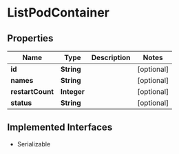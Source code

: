 

# ListPodContainer


## Properties

| Name | Type | Description | Notes |
|------------ | ------------- | ------------- | -------------|
|**id** | **String** |  |  [optional] |
|**names** | **String** |  |  [optional] |
|**restartCount** | **Integer** |  |  [optional] |
|**status** | **String** |  |  [optional] |


## Implemented Interfaces

* Serializable


